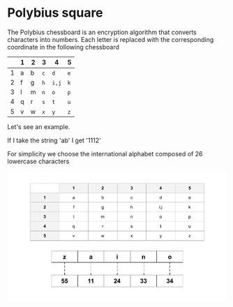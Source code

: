 # Polybius square

The Polybius chessboard is an encryption algorithm that converts characters into numbers.
Each letter is replaced with the corresponding coordinate in the following chessboard


<table>
    <thead>
      <tr>
        <th></th>
        <th>1</th>
        <th>2</th>
        <th>3</th>
        <th>4</th>
        <th>5</th>
      </tr>
    </thead>
    <tbody>
        <tr>
            <td>1</td>
            <td>a</td>
            <td>b</td>
            <td><code>c</code></td>
            <td><code>d</code></td>
            <td><code>e</code></td>
        </tr>
        <tr>
            <td>2</td>
            <td>f</td>
            <td>g</td>
            <td><code>h</code></td>
            <td><code>i,j</code></td>
            <td><code>k</code></td>
        </tr>
        <tr>
            <td>3</td>
            <td>l</td>
            <td>m</td>
            <td><code>n</code></td>
            <td><code>o</code></td>
            <td><code>p</code></td>
        </tr>
        <tr>
            <td>4</td>
            <td>q</td>
            <td>r</td>
            <td><code>s</code></td>
            <td><code>t</code></td>
            <td><code>u</code></td>
        </tr>
       <tr>
            <td>5</td>
            <td>v</td>
            <td>w</td>
            <td><code>x</code></td>
            <td><code>y</code></td>
            <td><code>z</code></td>
        </tr>
    </tbody>
  </table>
Let's see an example.

If I take the string 'ab' I get '1112'

For simplicity we choose the international alphabet composed of 26 lowercase characters

![Polybius square](https://github.com/mariocuomo/encryption_methods/blob/main/images/polybiussquare.png)
